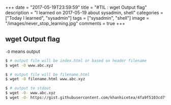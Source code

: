 +++
date = "2017-05-19T23:59:59"
title = "#TIL : wget Output flag"
description = "I learned on 2017-05-19 about sysadmin, shell"
categories = ["Today I learned", "sysadmin"]
tags = ["sysadmin", "shell"]
image = "/images/never_stop_learning.jpg"
comments = true
+++



## wget Output flag

`-O` means output

```bash
$ # output file will be index.html or based on header filename
$ wget -O www.abc.xyz
```

```bash
$ # output file will be filename.html
$ wget -O filename.html www.abc.xyz
```

```bash
$ # output to stdout
$ wget -O- www.abc.xyz
$ wget -O- https://gist.githubusercontent.com/khanhicetea/4fa9f5103cd7fbc2d2270abce05c9c2b/raw/helloworld.sh | bash
```
